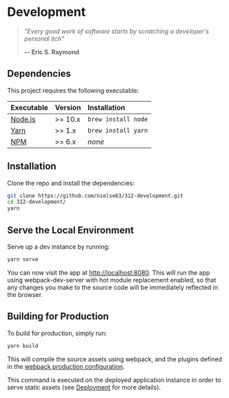 # Development

> *"Every good work of software starts by scratching a developer's personal itch"*
>
> **-- Eric S. Raymond**

## Dependencies

This project requires the following executable:

| Executable                        | Version | Installation        |
| :-------------------------------- | :------ | :------------------ |
| [Node.js](https://nodejs.org/en/) | >= 10.x | `brew install node` |
| [Yarn](https://yarnpkg.com/en/)   | >= 1.x  | `brew install yarn` |
| [NPM](https://www.npmjs.com/)     | >= 6.x  | *none*              |

## Installation

Clone the repo and install the dependencies:

```bash
git clone https://github.com/nielse63/312-development.git
cd 312-development/
yarn
```

## Serve the Local Environment

Serve up a dev instance by running:

```bash
yarn serve
```

You can now visit the app at <http://localhost:8080>. This will run the app using webpack-dev-server with hot module replacement enabled, so that any changes you make to the source code will be immediately reflected in the browser.

## Building for Production

To build for production, simply run:

```bash
yarn build
```

This will compile the source assets using webpack, and the plugins defined in the [webpack production configuration](../build/webpack.prod.conf.js).

This command is executed on the deployed application instance in order to serve static assets (see [Deployment](deployment.md) for more details).
